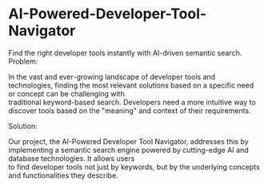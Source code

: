 # AI-Powered-Developer-Tool-Navigator
Find the right developer tools instantly with AI-driven semantic search.
Problem: 

In the vast and ever-growing landscape of developer tools and technologies, finding the most relevant solutions based on a specific need or concept can be challenging with   
traditional keyword-based search. Developers need a more intuitive way to discover tools based on the "meaning" and context of their requirements.

Solution: 

Our project, the AI-Powered Developer Tool Navigator, addresses this by implementing a semantic search engine powered by cutting-edge AI and database technologies. It allows users  
to find developer tools not just by keywords, but by the underlying concepts and functionalities they describe.

